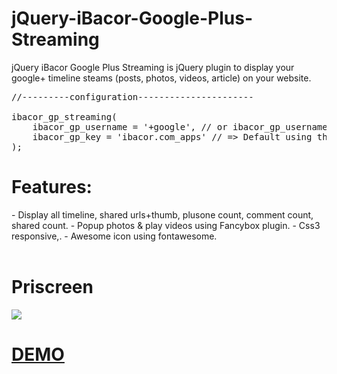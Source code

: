 jQuery-iBacor-Google-Plus-Streaming
===================================

<p>jQuery iBacor Google Plus Streaming is jQuery plugin to display your google+ timeline steams (posts, photos, videos, article) on your website.</p>
 

<pre>//---------configuration----------------------

ibacor_gp_streaming(
	ibacor_gp_username = '+google', // or ibacor_gp_username = '116899029375914044550',
	ibacor_gp_key = 'ibacor.com_apps' // =&gt; Default using the API KEY ibacor.com_apps OR you can change it using the API KEY that you have =&gt; example: ibacor_fb_token = '896774747546|62IEt1ttiNma_543fR5NAg8gNtRI' you can get it in <a href="https://developers.google.com/api-client-library/python/guide/aaa_apikeys">https://developers.google.com/api-client-library/python/guide/aaa_apikeys</a>
);
</pre>
<h1>Features:</h1>
- Display all timeline, shared urls+thumb, plusone count, comment count, shared count.
- Popup photos & play videos using Fancybox plugin.
- Css3 responsive,.
- Awesome icon using fontawesome.<br><br>
<h1>Priscreen</h1>
<img src="http://i.imgur.com/Yx0wQci.jpg">
<h1><a href="http://ibacor.com/demo/jquery-ibacor-google-plus-streaming/" target="_BLANK">DEMO</a></h1>
